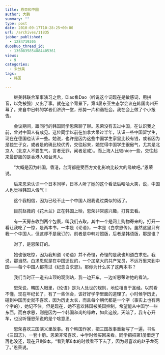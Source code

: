 ```yaml
---
title: 恩荣和中国
author: 大鹏
summary: ""
type: post
date: 2010-09-17T10:28:25+00:00
url: /archives/11835
jabber_published:
  - 1284719305
duoshuo_thread_id:
  - 1360835854884405361
views:
  - 9
categories:
  - 未分类
tags:
  - 韩国

---
```

　　继美韩联合军事演习之后，Diao鱼Dao（听说这个词现在是敏感词，用拼音，以免被强）又出了事。就在这个背景下，第4届东亚生态学会议在韩国尚州开幕了。来自中日韩的学者们济济一堂，形势一片和谐社会。我在会上做了个小报告。

　　会议期间，跟同行的韩国同学恩荣聊了聊。恩荣没有去过中国，在认识我之前，曾对中国人有成见。这位同学以前在加拿大呆过半年，认识一些中国留学生，现在在德国也认识一些。她说，也许是因为这些中国学生家里比较有钱，或者因为是独生子女，或者是的确比较优秀，交往起来，她觉得中国学生很傲气，尤其是北京人（北京人不要生气，言者无罪，闻者足戒）。而上海人比较nice一些，交往起来最舒服的是香港人和台湾人。
  
　　“大概是因为韩国，香港，台湾都是受西方文化影响比较大的缘故吧。”恩荣说。
  
　　后来恩荣认识一个日本同学，日本人听了她的这个看法后哈哈大笑，说，中国人也觉得韩国人傲气！
  
　　这个我相信，因为已经不止一个中国人跟我说过类似的话了。

　　目前赵薇的《花木兰》正在韩国上映，恩荣非常感兴趣，打算去看。

　　有一天房东收到两个包裹，叫我们去取，其中一个是网上购物寄来的，打开一看让我吃了一惊，是两本书，一本是《论语》，一本是《白求恩传》。虽然这里只有我一个中国人，但这却不是我订的。前者是中韩对照版，后者是韩语版，那是谁？
  
　　对了，是恩荣订的。
  
　　她也很吃惊，因为我知道《论语》并不奇怪，奇怪的是我也知道白求恩。我说，那当然，白求恩就是在中国逝世的，一个加拿大的共产党员，不远万里来到中国——每个中国人都背过《纪念白求恩》。那你为什么买了这两本书？
  
　　我们当时正一道去山顶的观测站，我一边开车，一边听恩荣讲她的看法。
  
　　恩荣说，韩国人眼里，《论语》是为人处世的规则，地位相当于圣经。以前看不懂，现在年纪长了，有了一些体会，该好好学学里面的道理了。小时候学历史，碰到中国历史就不喜欢，因为历史太长，而且每个朝代都是一个字（事实上也有两个字的），她记不住。但是现在，她不喜欢韩国被美国控制，希望能从中国学一些东西。而白求恩，则是因为一个韩国和尚的缘故，如此这般，天暗了，我专心开车，也没听懂恩荣说的是个啥意思。

　　恩荣喜欢三国演义里故事。有个韩国作家，把三国故事重新写了一遍，书名《三国志》，一套十册。恩荣非常喜欢，中学时候买回来看。同学把把第1册借走了再也没还，现在只剩9本。“看到第8本的时候看不下去了，因为最喜欢的赵子龙死了。”恩荣说。
